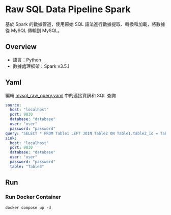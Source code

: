 # Raw SQL Data Pipeline Spark

基於 Spark 的數據管道，使用原始 SQL 語法進行數據提取、轉換和加載，將數據從 MySQL 傳輸到 MySQL。

## Overview

- 語言：Python
- 數據處理框架：Spark v3.5.1

## Yaml

編輯 [mysql_raw_query.yaml](./mysql_raw_query.yaml) 中的連接資訊和 SQL 查詢

```yaml
source:
  host: "localhost"
  port: 9030
  database: "database"
  user: "user"
  password: "password"
query: "SELECT * FROM Table1 LEFT JOIN Table2 ON Table1.table2_id = Table2.id"
sink:
  host: "localhost"
  port: 9030
  database: "database"
  user: "user"
  password: "password"
  table: "Table3"
```

## Run

### Run Docker Container

```
docker compose up -d
```
